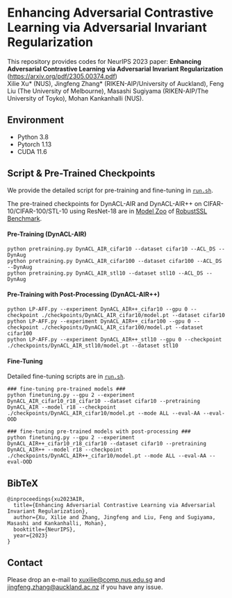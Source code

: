 
# Enhancing Adversarial Contrastive Learning via Adversarial Invariant Regularization

This repository provides codes for NeurIPS 2023 paper: **Enhancing Adversarial Contrastive Learning via Adversarial Invariant Regularization** (https://arxiv.org/pdf/2305.00374.pdf)
<br> Xilie Xu* (NUS), Jingfeng Zhang* (RIKEN-AIP/University of Auckland), Feng Liu (The University of Melbourne), Masashi Sugiyama (RIKEN-AIP/The University of Toyko), Mohan Kankanhalli (NUS).

## Environment
+ Python 3.8
+ Pytorch 1.13
+ CUDA 11.6


## Script & Pre-Trained Checkpoints
We provide the detailed script for pre-training and fine-tuning in [```run.sh```](./run.sh).

The pre-trained checkpoints for DynACL-AIR and DynACL-AIR++ on CIFAR-10/CIFAR-100/STL-10 using ResNet-18 are in [Model Zoo](https://github.com/GodXuxilie/RobustSSL_Benchmark) of [RobustSSL Benchmark](https://robustssl.github.io).

#### Pre-Training (DynACL-AIR)
```
python pretraining.py DynACL_AIR_cifar10 --dataset cifar10 --ACL_DS --DynAug
python pretraining.py DynACL_AIR_cifar100 --dataset cifar100 --ACL_DS --DynAug
python pretraining.py DynACL_AIR_stl10 --dataset stl10 --ACL_DS --DynAug
```
#### Pre-Training with Post-Processing (DynACL-AIR++)
```
python LP-AFF.py --experiment DynACL_AIR++_cifar10 --gpu 0 --checkpoint ./checkpoints/DynACL_AIR_cifar10/model.pt --dataset cifar10
python LP-AFF.py --experiment DynACL_AIR++_cifar100 --gpu 0 --checkpoint ./checkpoints/DynACL_AIR_cifar100/model.pt --dataset cifar100
python LP-AFF.py --experiment DynACL_AIR++_stl10 --gpu 0 --checkpoint ./checkpoints/DynACL_AIR_stl10/model.pt --dataset stl10

```
#### Fine-Tuning
Detailed fine-tuning scripts are in [`run.sh`](./run.sh).
```
### fine-tuning pre-trained models ###
python finetuning.py --gpu 2 --experiment DynACL_AIR_cifar10_r18_cifar10 --dataset cifar10 --pretraining DynACL_AIR --model r18 --checkpoint ./checkpoints/DynACL_AIR_cifar10/model.pt --mode ALL --eval-AA --eval-OOD

### fine-tuning pre-trained models with post-processing ###
python finetuning.py --gpu 2 --experiment DynACL_AIR++_cifar10_r18_cifar10 --dataset cifar10 --pretraining DynACL_AIR++ --model r18 --checkpoint ./checkpoints/DynACL_AIR++_cifar10/model.pt --mode ALL --eval-AA --eval-OOD
```

## BibTeX
```
@inproceedings{xu2023AIR,
  title={Enhancing Adversarial Contrastive Learning via Adversarial Invariant Regularization},
  author={Xu, Xilie and Zhang, Jingfeng and Liu, Feng and Sugiyama, Masashi and Kankanhalli, Mohan},
  booktitle={NeurIPS},
  year={2023}
}
```

## Contact
Please drop an e-mail to xuxilie@comp.nus.edu.sg and jingfeng.zhang@auckland.ac.nz if you have any issue.
